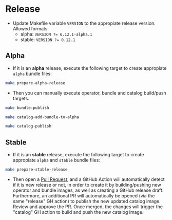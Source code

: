 # Release

* Update Makefile variable `VERSION` to the appropiate release version. Allowed formats:
  * alpha: `VERSION ?= 0.12.1-alpha.1`
  * stable: `VERSION ?= 0.12.1`

## Alpha

* If it is an **alpha** release, execute the following target to create appropiate `alpha` bundle files:

```bash
make prepare-alpha-release
```

* Then you can manually execute operator, bundle and catalog build/push targets.

```bash
make bundle-publish
```

```bash
make catalog-add-bundle-to-alpha
```

```bash
make catalog-publish
```

## Stable

* If it is an **stable** release, execute the following target to create appropiate `alpha` and `stable` bundle files:

```bash
make prepare-stable-release
```

* Then open a [Pull Request](https://github.com/3scale-sre/marin3r/pulls), and a GitHub Action will automatically detect if it is new release or not, in order to create it by building/pushing new operator and bundle images, as well as creating a GitHub release draft. Furthermore, an additional PR will automatically be opened (via the same "release" GH action) to publish the new updated catalog image. Review and approve the PR. Once merged, the changes will trigger the "catalog" GH action to build and push the new catalog image.
